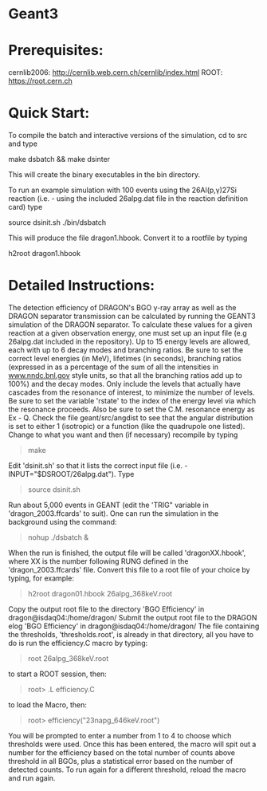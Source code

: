 # Geant3

Prerequisites:
==============
cernlib2006: http://cernlib.web.cern.ch/cernlib/index.html
ROOT: https://root.cern.ch

Quick Start:
============
To compile the batch and interactive versions of the simulation, cd to src and type

make dsbatch && make dsinter

This will create the binary executables in the bin directory.


To run an example simulation with 100 events using the 26Al(p,γ)27Si reaction (i.e. - using the included 26alpg.dat file in the reaction
definition card) type

source dsinit.sh
./bin/dsbatch

This will produce the file dragon1.hbook. Convert it to a rootfile by typing

h2root dragon1.hbook

Detailed Instructions:
======================

The detection efficiency of DRAGON's BGO γ-ray array as well as the DRAGON separator transmission can be calculated by running the GEANT3 
simulation of the DRAGON separator. To calculate these values for a given reaction at a given observation energy, one must set up an input 
file (e.g 26alpg.dat included in the repository). Up to 15 energy levels are allowed, each with up to 6 decay modes and branching ratios. 
Be sure to set the correct level energies (in MeV), lifetimes (in seconds), branching ratios (expressed in as a percentage of the sum of 
all the intensities in www.nndc.bnl.gov style units, so that all the branching ratios add up to 100%) and the decay modes. Only include 
the levels that actually have cascades from the resonance of interest, to minimize the number of levels. Be sure to set the variable 
'rstate' to the index of the energy level via which the resonance proceeds. Also be sure to set the C.M. resonance energy as Ex - Q. Check 
the file geant/src/angdist to see that the angular distribution is set to either 1 (isotropic) or a function (like the quadrupole one 
listed). Change to what you want and then (if necessary) recompile by typing

> make

Edit 'dsinit.sh' so that it lists the correct input file (i.e. - INPUT="$DSROOT/26alpg.dat"). Type 

> source dsinit.sh

Run about 5,000 events in GEANT (edit the 'TRIG" variable in 'dragon_2003.ffcards' to suit). One can run the simulation in the background 
using the command:

> nohup ./dsbatch &

When the run is finished, the output file will be called 'dragonXX.hbook', where XX is the number following RUNG defined in the
'dragon_2003.ffcards' file.  Convert this file to a root file of your choice by typing, for example:

> h2root dragon01.hbook 26alpg_368keV.root

Copy the output root file to the directory 'BGO Efficiency' in dragon@isdaq04:/home/dragon/
Submit the output root file to the DRAGON elog 'BGO Efficiency' in dragon@isdaq04:/home/dragon/
The file containing the thresholds, 'thresholds.root', is already in that directory, all you have to do is run the efficiency.C macro by 
typing:

> root 26alpg_368keV.root

to start a ROOT session, then:

> root> .L efficiency.C

to load the Macro, then:

> root> efficiency("23napg_646keV.root")

You will be prompted to enter a number from 1 to 4 to choose which thresholds were used. Once this has been entered, the macro will spit 
out a number for the efficiency based on the total number of counts above threshold in all BGOs, plus a statistical error based on the 
number of detected counts. To run again for a different threshold, reload the macro and run again.


